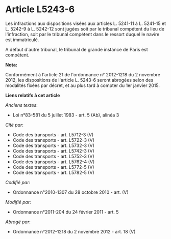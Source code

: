 # Article L5243-6

Les infractions aux dispositions                      visées aux articles L. 5241-11 à L. 5241-15 et L. 5242-9 à L. 5242-12
sont jugées soit par le tribunal compétent du lieu de l'infraction, soit par le tribunal compétent dans le ressort duquel le
navire est immatriculé.

A défaut d'autre tribunal, le tribunal de grande instance de Paris est compétent.

**Nota:**

Conformément à l'article 21 de l'ordonnance n° 2012-1218 du 2 novembre 2012, les dispositions de l'article L. 5243-6 seront
abrogées selon des modalités fixées par décret, et au plus tard à compter du 1er janvier 2015.

**Liens relatifs à cet article**

_Anciens textes_:

  - Loi n°83-581 du 5 juillet 1983 - art. 5 (Ab), alinéa 3

_Cité par_:

  - Code des transports - art. L5712-3 (V)
  - Code des transports - art. L5722-3 (V)
  - Code des transports - art. L5732-3 (V)
  - Code des transports - art. L5742-3 (V)
  - Code des transports - art. L5752-3 (V)
  - Code des transports - art. L5762-4 (V)
  - Code des transports - art. L5772-5 (V)
  - Code des transports - art. L5782-5 (V)

_Codifié par_:

  - Ordonnance n°2010-1307 du 28 octobre 2010 - art. (V)

_Modifié par_:

  - Ordonnance n°2011-204 du 24 février 2011 - art. 5

_Abrogé par_:

  - Ordonnance n°2012-1218 du 2 novembre 2012 - art. 18 (V)
